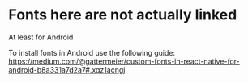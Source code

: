# Fonts here are not actually linked
At least for Android

To install fonts in Android use the following guide:
https://medium.com/@gattermeier/custom-fonts-in-react-native-for-android-b8a331a7d2a7#.xqz1acngj
